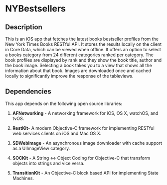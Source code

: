 # NYBestsellers

## Description
This is an iOS app that fetches the latest books bestseller profiles from the New York Times Books RESTful API. It stores the results locally on the client in Core Data, which can be viewed when offline. It offers an option to select a books category from 24 different categories ranked per category. The book profiles are displayed by rank and they show the book title, author and the book image. Selecting a book takes you to a view that shows all the information about that book. Images are downloaded once and cached locally to significantly improve the response of the tableviews.

## Dependencies
This app depends on the following open source libraries:

1. **AFNetworking** - A networking framework for iOS, OS X, watchOS, and tvOS.

2. **RestKit**- A modern Objective-C framework for implementing RESTful web services clients on iOS and Mac OS X.

3. **SDWebImage** - An asynchronous image downloader with cache support as a UIImageView category.

4. **SOCKit** - A String <-> Object Coding for Objective-C that transform objects into strings and vice versa.

5. **TransitionKit** - An Objective-C block based API for implementing State Machines.
